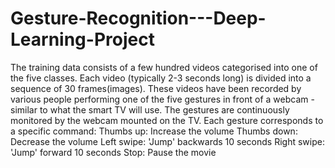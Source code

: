 # Gesture-Recognition---Deep-Learning-Project
The training data consists of a few hundred videos categorised into one of the five classes. Each video (typically 2-3 seconds long) is divided into a sequence of 30 frames(images). These videos have been recorded by various people performing one of the five gestures in front of a webcam - similar to what the smart TV will use. The gestures are continuously monitored by the webcam mounted on the TV. Each gesture corresponds to a specific command:  Thumbs up:  Increase the volume Thumbs down: Decrease the volume Left swipe: 'Jump' backwards 10 seconds Right swipe: 'Jump' forward 10 seconds   Stop: Pause the movie
